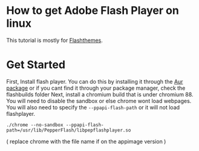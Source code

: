 # How to get Adobe Flash Player on linux
This tutorial is mostly for [Flashthemes](https://flashthemes.net).

# Get Started
First, Install flash player. You can do this by installing it through the [Aur package](https://aur.archlinux.org/packages/pepper-flash) or if you cant find it through your package manager, check the flashbuilds folder
Next, install a chromium build that is under chromium 88. You will need to disable the sandbox or else chrome wont load webpages.
You will also need to specify the ``--ppapi-flash-path`` or it will not load flashplayer.
```
./chrome --no-sandbox --ppapi-flash-path=/usr/lib/PepperFlash/libpepflashplayer.so
```
( replace chrome with the file name if on the appimage version )

